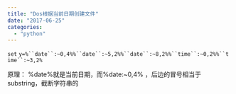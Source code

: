 ```yaml
---
title: "Dos根据当前日期创建文件"
date: "2017-06-25"
categories: 
  - "python"
---
```


`set` `y=%``date``:~0,4%%``date``:~5,2%%``date``:~8,2%%``time``:~0,2%%``time``:~3,2%`

原理： %date%就是当前日期，而%date:~0,4% ，后边的冒号相当于substring，截断字符串的
